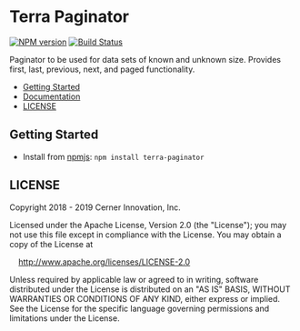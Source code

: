 # Terra Paginator


[![NPM version](https://badgen.net/npm/v/terra-paginator)](https://www.npmjs.org/package/terra-paginator)
[![Build Status](https://badgen.net/travis/cerner/terra-core)](https://travis-ci.org/cerner/terra-core)

Paginator to be used for data sets of known and unknown size. Provides first, last, previous, next, and paged functionality.

- [Getting Started](#getting-started)
- [Documentation](https://github.com/cerner/terra-core/tree/master/packages/terra-paginator/docs)
- [LICENSE](#license)

## Getting Started

- Install from [npmjs](https://www.npmjs.com): `npm install terra-paginator`

## LICENSE

Copyright 2018 - 2019 Cerner Innovation, Inc.

Licensed under the Apache License, Version 2.0 (the "License"); you may not use this file except in compliance with the License. You may obtain a copy of the License at

&nbsp;&nbsp;&nbsp;&nbsp;http://www.apache.org/licenses/LICENSE-2.0

Unless required by applicable law or agreed to in writing, software distributed under the License is distributed on an "AS IS" BASIS, WITHOUT WARRANTIES OR CONDITIONS OF ANY KIND, either express or implied. See the License for the specific language governing permissions and limitations under the License.
